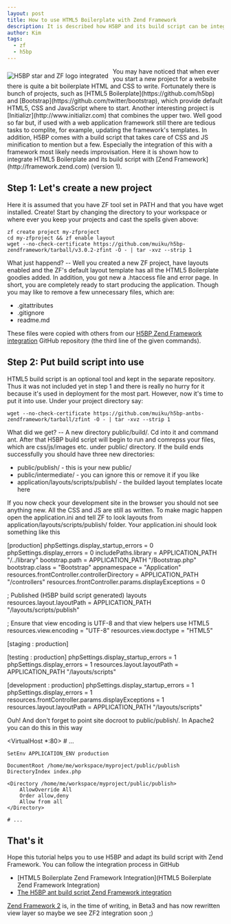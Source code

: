 ```yaml
---
layout: post
title: How to use HTML5 Boilerplate with Zend Framework
description: It is described how H5BP and its build script can be integrated with Zend Framework with the minimum efforts.
author: Kim
tags:
  - zf
  - h5bp
---
```


<img itemprop="image" src="{{ site.url }}/images/h5bp-zf-integration.png" alt="H5BP star and ZF logo integrated" style="float: left; margin: 10px 10px 0 0;" />
You may have noticed that when ever you start a new project for a website there is quite a bit boilerplate HTML and CSS to write. Fortunately there is bunch of projects, such as [HTML5 Boilerplate](https://github.com/h5bp) and [Bootstrap](https://github.com/twitter/bootstrap), which provide default HTML5, CSS and JavaScript where to start. Another interesting project is [Initializr](http://www.initializr.com) that combines the upper two. Well good so far but, if used with a web application framework still there are tedious tasks to complite, for example, updating the framework's templates. In addition, H5BP comes with a build script that takes care of CSS and JS minification to mention but a few. Especially the integration of this with a framework most likely needs improvisation. Here it is shown how to integrate HTML5 Boilerplate and its build script with [Zend Framework](http://framework.zend.com) (version 1).

## Step 1: Let's create a new project

Here it is assumed that you have ZF tool set in PATH and that you have wget installed. Create! Start by changing the directory to your workspace or where ever you keep your projects and cast the spells given above:

	zf create project my-zfproject
	cd my-zfproject && zf enable layout
	wget --no-check-certificate https://github.com/muiku/h5bp-zendframework/tarball/v3.0.2-zfint -O - | tar -xvz --strip 1

What just happend? -- Well you created a new ZF project, have layouts enabled and the ZF's default layout template has all the HTML5 Boilerplate goodies added. In addition, you got new a .htaccess file and error page. In short, you are completely ready to start producing the application. Though you may like to remove a few unnecessary files, which are:

- .gitattributes
- .gitignore
- readme.md

These files were copied with others from our [H5BP Zend Framework integration](https://github.com/muiku/h5bp-zendframework) GitHub repository (the third line of the given commands).

## Step 2: Put build script into use

HTML5 build script is an optional tool and kept in the separate repository. Thus it was not included yet in step 1 and there is really no hurry for it because it's used in deployment for the most part. However, now it's time to put it into use. Under your project directory say:

	wget --no-check-certificate https://github.com/muiku/h5bp-antbs-zendframework/tarball/zfint -O - | tar -xvz --strip 1

What did we get? -- A new directory public/build/. Cd into it and command ant. After that H5BP build script will begin to run and comrepss your files, which are css/js/images etc. under public/ directory. If the build ends successfully you should have three new directories:

- public/publish/ - this is your new public/
- public/intermediate/ - you can ignore this or remove it if you like
- application/layouts/scripts/publish/ - the builded layout templates locate here

If you now check your development site in the browser you should not see anything new. All the CSS and JS are still as written. To make magic happen open the application.ini and tell ZF to look layouts from application/layouts/scripts/publish/ folder. Your application.ini should look something like this

[production]
phpSettings.display_startup_errors = 0
phpSettings.display_errors = 0
includePaths.library = APPLICATION_PATH "/../library"
bootstrap.path = APPLICATION_PATH "/Bootstrap.php"
bootstrap.class = "Bootstrap"
appnamespace = "Application"
resources.frontController.controllerDirectory = APPLICATION_PATH "/controllers"
resources.frontController.params.displayExceptions = 0

; Published (H5BP build script generated) layouts
resources.layout.layoutPath = APPLICATION_PATH "/layouts/scripts/publish"

; Ensure that view encoding is UTF-8 and that view helpers use HTML5
resources.view.encoding = "UTF-8"
resources.view.doctype = "HTML5"

[staging : production]

[testing : production]
phpSettings.display_startup_errors = 1
phpSettings.display_errors = 1
resources.layout.layoutPath = APPLICATION_PATH "/layouts/scripts"

[development : production]
phpSettings.display_startup_errors = 1
phpSettings.display_errors = 1
resources.frontController.params.displayExceptions = 1
resources.layout.layoutPath = APPLICATION_PATH "/layouts/scripts"

Ouh! And don't forget to point site docroot to public/publish/. In Apache2 you can do this in this way

<VirtualHost *:80>
    # ...

    SetEnv APPLICATION_ENV production

    DocumentRoot /home/me/workspace/myproject/public/publish
    DirectoryIndex index.php

    <Directory /home/me/workspace/myproject/public/publish>
        AllowOverride All
        Order allow,deny
        Allow from all
    </Directory>

    # ...
</VirtualHost>

## That's it

Hope this tutorial helps you to use H5BP and adapt its build script with Zend Framework. You can follow the integration process in GitHub

- [HTML5 Boilerplate Zend Framework Integration](HTML5 Boilerplate Zend Framework Integration)
- [The H5BP ant build script Zend Framework integration](https://github.com/muiku/h5bp-antbs-zendframework)

[Zend Framework 2](http://packages.zendframework.com/) is, in the time of writing, in Beta3 and has now rewritten view layer so maybe we see ZF2 integration soon ;)

